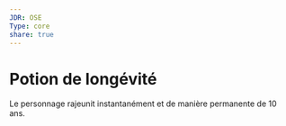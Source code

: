 ```yaml
---
JDR: OSE
Type: core
share: true
---
```

# Potion de longévité

Le personnage rajeunit instantanément et de manière permanente de 10 ans.